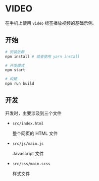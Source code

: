 # VIDEO

在手机上使用 `video` 标签播放视频的基础示例。

## 开始

```bash
# 安装依赖
npm install # 或者使用 yarn install

# 开发模式
npm start

# 构建
npm run build
```

## 开发

开发时，主要涉及到三个文件

- `src/index.html`

    整个网页的 HTML 文件

- `src/js/main.js`

    Javascript 文件

- `src/css/main.scss`

    样式文件
